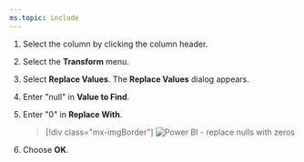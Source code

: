 ```yaml
---
ms.topic: include
---
```


1. Select the column by clicking the column header.
1. Select the **Transform** menu.
1. Select **Replace Values**. The **Replace Values** dialog appears.
1. Enter "null" in **Value to Find**.
1. Enter "0" in **Replace With**.

    > [!div class="mx-imgBorder"] 
    > ![Power BI - replace nulls with zeros](/azure/devops/report/powerbi/_img/odatapowerbi-replacenulls.png)

1. Choose **OK**.

